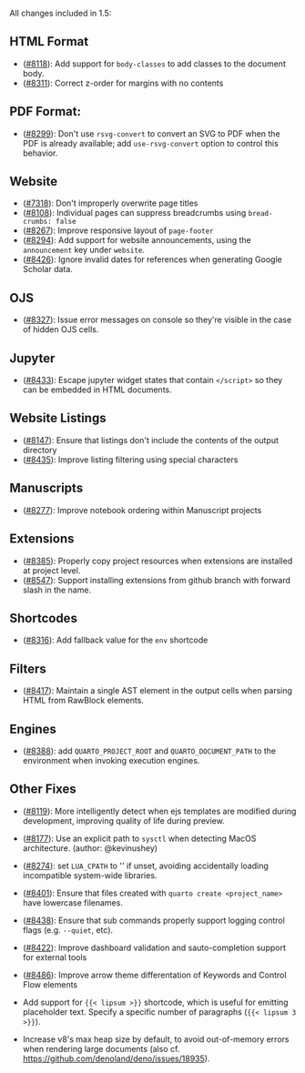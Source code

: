 All changes included in 1.5:

## HTML Format

- ([#8118](https://github.com/quarto-dev/quarto-cli/issues/8118)): Add support for `body-classes` to add classes to the document body.
- ([#8311](https://github.com/quarto-dev/quarto-cli/issues/8311)): Correct z-order for margins with no contents

## PDF Format:

- ([#8299](https://github.com/quarto-dev/quarto-cli/issues/8299)): Don't use `rsvg-convert` to convert an SVG to PDF when the PDF is already available; add `use-rsvg-convert` option to control this behavior.

## Website

- ([#7318](https://github.com/quarto-dev/quarto-cli/issues/7318)): Don't improperly overwrite page titles
- ([#8108](https://github.com/quarto-dev/quarto-cli/issues/8108)): Individual pages can suppress breadcrumbs using `bread-crumbs: false`
- ([#8267](https://github.com/quarto-dev/quarto-cli/issues/8267)): Improve responsive layout of `page-footer`
- ([#8294](https://github.com/quarto-dev/quarto-cli/issues/8294)): Add support for website announcements, using the `announcement` key under `website`.
- ([#8426](https://github.com/quarto-dev/quarto-cli/issues/8426)): Ignore invalid dates for references when generating Google Scholar data.

## OJS

- ([#8327](https://github.com/quarto-dev/quarto-cli/issues/8327)): Issue error messages on console so they're visible in the case of hidden OJS cells.

## Jupyter

- ([#8433](https://github.com/quarto-dev/quarto-cli/issues/8433)): Escape jupyter widget states that contain `</script>` so they can be embedded in HTML documents.

## Website Listings

- ([#8147](https://github.com/quarto-dev/quarto-cli/issues/8147)): Ensure that listings don't include the contents of the output directory
- ([#8435](https://github.com/quarto-dev/quarto-cli/issues/8435)): Improve listing filtering using special characters

## Manuscripts

- ([#8277](https://github.com/quarto-dev/quarto-cli/issues/8277)): Improve notebook ordering within Manuscript projects

## Extensions

- ([#8385](https://github.com/quarto-dev/quarto-cli/issues/8385)): Properly copy project resources when extensions are installed at project level.
- ([#8547](https://github.com/quarto-dev/quarto-cli/issues/8547)): Support installing extensions from github branch with forward slash in the name.

## Shortcodes

- ([#8316](https://github.com/quarto-dev/quarto-cli/issues/8316)): Add fallback value for the `env` shortcode

## Filters

- ([#8417](https://github.com/quarto-dev/quarto-cli/issues/8417)): Maintain a single AST element in the output cells when parsing HTML from RawBlock elements.

## Engines

- ([#8388](https://github.com/quarto-dev/quarto-cli/issues/8388)): add `QUARTO_PROJECT_ROOT` and `QUARTO_DOCUMENT_PATH` to the environment when invoking execution engines.

## Other Fixes

- ([#8119](https://github.com/quarto-dev/quarto-cli/issues/8119)): More intelligently detect when ejs templates are modified during development, improving quality of life during preview.
- ([#8177](https://github.com/quarto-dev/quarto-cli/issues/8177)): Use an explicit path to `sysctl` when detecting MacOS architecture. (author: @kevinushey)
- ([#8274](https://github.com/quarto-dev/quarto-cli/issues/8274)): set `LUA_CPATH` to '' if unset, avoiding accidentally loading incompatible system-wide libraries.
- ([#8401](https://github.com/quarto-dev/quarto-cli/issues/8401)): Ensure that files created with `quarto create <project_name>` have lowercase filenames.
- ([#8438](https://github.com/quarto-dev/quarto-cli/issues/8438)): Ensure that sub commands properly support logging control flags (e.g. `--quiet`, etc).
- ([#8422](https://github.com/quarto-dev/quarto-cli/issues/8422)): Improve dashboard validation and sauto-completion support for external tools
- ([#8486](https://github.com/quarto-dev/quarto-cli/issues/8486)): Improve arrow theme differentation of Keywords and Control Flow elements

- Add support for `{{< lipsum >}}` shortcode, which is useful for emitting placeholder text. Specify a specific number of paragraphs (`{{< lipsum 3 >}}`).
- Increase v8's max heap size by default, to avoid out-of-memory errors when rendering large documents (also cf. https://github.com/denoland/deno/issues/18935).
